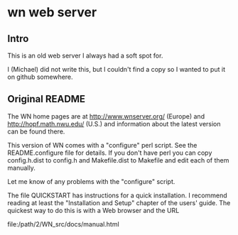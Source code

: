 # wn web server

## Intro

This is an old web server I always had a soft spot for.

I (Michael) did not write this, but I couldn't find a copy so I wanted to put it on github somewhere.

## Original README

The WN home pages are at <http://www.wnserver.org/> (Europe) and
<http://hopf.math.nwu.edu/> (U.S.) and information
about the latest version can be found there.

This version of WN comes with a "configure" perl script.  See the
README.configure file for details.  If you don't have perl you can
copy config.h.dist to config.h and Makefile.dist to Makefile and edit
each of them manually.

Let me know of any problems with the "configure" script.

The file QUICKSTART has instructions for a quick installation.  I
recommend reading at least the "Installation and Setup" chapter of the
users' guide. The quickest way to do this is with a Web browser and
the URL

 file:/path/2/WN_src/docs/manual.html
